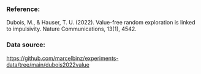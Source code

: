 ### Reference:

Dubois, M., & Hauser, T. U. (2022). Value-free random exploration is linked to impulsivity. Nature Communications, 13(1), 4542.

### Data source:

https://github.com/marcelbinz/experiments-data/tree/main/dubois2022value
